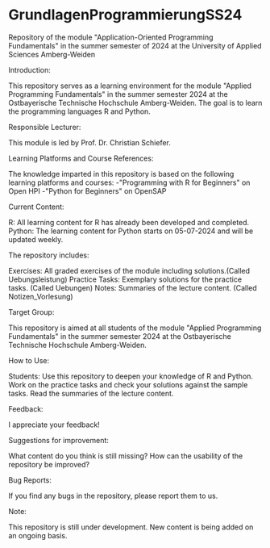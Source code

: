 # GrundlagenProgrammierungSS24
Repository of the module "Application-Oriented Programming Fundamentals" in the summer semester of 2024 at the University of Applied Sciences Amberg-Weiden

Introduction:

This repository serves as a learning environment for the module "Applied Programming Fundamentals" in the summer semester 2024 at the Ostbayerische Technische Hochschule Amberg-Weiden. The goal is to learn the programming languages R and Python.


Responsible Lecturer:

This module is led by Prof. Dr. Christian Schiefer.


Learning Platforms and Course References:

The knowledge imparted in this repository is based on the following learning platforms and courses:
  -"Programming with R for Beginners" on Open HPI
  -"Python for Beginners" on OpenSAP


Current Content:

R: All learning content for R has already been developed and completed.
Python: The learning content for Python starts on 05-07-2024 and will be updated weekly.


The repository includes:

Exercises: All graded exercises of the module including solutions.(Called Uebungsleistung)
Practice Tasks: Exemplary solutions for the practice tasks. (Called Uebungen)
Notes: Summaries of the lecture content. (Called Notizen_Vorlesung)


Target Group:

This repository is aimed at all students of the module "Applied Programming Fundamentals" in the summer semester 2024 at the Ostbayerische Technische Hochschule Amberg-Weiden.


How to Use:

Students:
Use this repository to deepen your knowledge of R and Python.
Work on the practice tasks and check your solutions against the sample tasks.
Read the summaries of the lecture content.


Feedback:

I appreciate your feedback!


Suggestions for improvement:

What content do you think is still missing?
How can the usability of the repository be improved?


Bug Reports:

If you find any bugs in the repository, please report them to us.


Note:

This repository is still under development. New content is being added on an ongoing basis.

